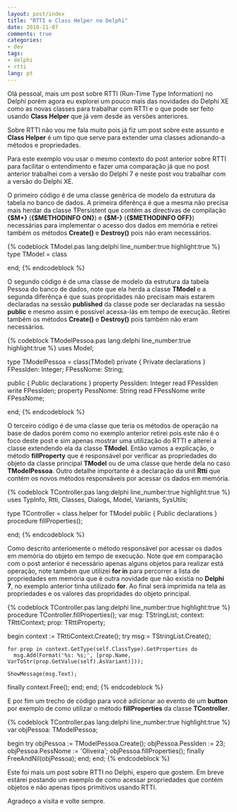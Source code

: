 ```yaml
---
layout: post/index
title: "RTTI e Class Helper no Delphi"
date: 2010-11-07
comments: true
categories: 
- dev
tags: 
- delphi
- rtti
lang: pt
---
```


Ol&#225; pessoal, mais um post sobre RTTI (Run-Time Type Information) no Delphi por&#233;m agora eu explorei um pouco mais das novidades do Delphi XE como as novas classes para trabalhar com RTTI e o que pode ser feito usando **Class Helper** que j&#225; vem desde as vers&#245;es anteriores.

<!--more-->

Sobre RTTI n&#227;o vou me fala muito pois j&#225; fiz um post sobre este assunto e **Class Helper** &#233; um tipo que serve para extender uma classes adionando-a m&#233;todos e propriedades.

Para este exemplo vou usar o mesmo contexto do post anterior sobre RTTI para facilitar o entendimento e fazer uma compara&#231;&#227;o j&#225; que no post anterior trabalhei com a vers&#227;o do Delphi 7 e neste post vou trabalhar com a vers&#227;o do Delphi XE.

O primeiro c&#243;digo &#233; de uma classe gen&#234;rica de modelo da estrutura da tabela no banco de dados. A primeira difer&#234;n&#231;a &#233; que a mesma n&#227;o precisa mais herdar da classe TPersistent que cont&#233;m as directivas de compila&#231;&#227;o **{$M+}** (**{$METHODINFO ON}**) e **{$M-}** (**{$METHODINFO OFF}**) necess&#225;rias para implementar o acesso dos dados em mem&#243;ria e retirei tamb&#233;m os m&#233;todos **Create()** e **Destroy()** pois n&#227;o eram necess&#225;rios.

{% codeblock TModel.pas lang:delphi line_number:true highlight:true %}
type
  TModel = class

  end;
{% endcodeblock %}

O segundo c&#243;digo &#233; de uma classe de modelo da estrutura da tabela Pessoa do banco de dados, note que ela herda a classe **TModel** e a segunda difer&#234;n&#231;a &#233; que suas propridades n&#227;o precisam mais estarem declaradas na sess&#227;o **published** da classe pode ser declaradas na sess&#227;o **public** e mesmo assim &#233; poss&#237;vel acessa-l&#225;s em tempo de execu&#231;&#227;o. Retirei tamb&#233;m os m&#233;todos **Create()** e **Destroy()** pois tamb&#233;m n&#227;o eram necess&#225;rios.

{% codeblock TModelPessoa.pas lang:delphi line_number:true highlight:true %}
uses
  Model;

type
  TModelPessoa = class(TModel)
  private
    { Private declarations }
    FPessIden: Integer;
    FPessNome: String;

  public
    { Public declarations }
    property PessIden: Integer read FPessIden write FPessIden;
    property PessNome: String read FPessNome write FPessNome;

  end;
{% endcodeblock %}

O terceiro c&#243;digo &#233; de uma classe que teria os m&#233;todos de opera&#231;&#227;o na base de dados por&#233;m como no exemplo anterior retirei pois este n&#227;o &#233; o foco deste post e sim apenas mostrar uma utiliza&#231;&#227;o do RTTI e alterei a classe extendendo ela da classe **TModel**. Ent&#227;o vamos a explica&#231;&#227;o, o m&#233;todo **fillProperty** que &#233; respons&#225;vel por verificar as propriedades do objeto da classe principal **TModel** ou de uma classe que herde dela no caso **TModelPessoa**. Outro detalhe importante &#233; a declara&#231;&#227;o da unit **Rtti** que cont&#233;m os novos m&#233;todos respons&#225;veis por acessar os dados em mem&#243;ria.

{% codeblock TController.pas lang:delphi line_number:true highlight:true %}
uses
  TypInfo, Rtti, Classes, Dialogs, Model, Variants, SysUtils;

type
  TController = class helper for TModel
  public
    { Public declarations }
    procedure fillProperties();

  end;
{% endcodeblock %}

Como descrito anteriomente o m&#233;todo respons&#225;vel por acessar os dados em mem&#243;ria do objeto em tempo de execu&#231;&#227;o. Note que em compara&#231;&#227;o com o post anterior &#233; necess&#225;rio apenas alguns objetos para realizar est&#225; opera&#231;&#227;o, note tamb&#233;m que utilizei **for in** para percorrer a lista de propriedades em mem&#243;ria que &#233; outra novidade que n&#227;o existia no **Delphi 7**, no exemplo anterior tinha utilizado **for**. Ao final ser&#225; imprimida na tela as propriedades e os valores das propridades do objeto principal.

{% codeblock TController.pas lang:delphi line_number:true highlight:true %}
procedure TController.fillProperties();
var
  msg: TStringList;
  context: TRttiContext;
  prop: TRttiProperty;

begin
  context := TRttiContext.Create();
  try
    msg:= TStringList.Create();

    for prop in context.GetType(self.ClassType).GetProperties do
      msg.Add(Format('%s: %s;', [prop.Name, VarToStr(prop.GetValue(self).AsVariant)]));

    ShowMessage(msg.Text);
  finally
    context.Free();
  end;
end;
{% endcodeblock %}

E por fim um trecho de c&#243;digo para voc&#234; adicionar ao evento de um **button** por exemplo de como utilizar o m&#233;todo **fillProperties** da classe **TController**.

{% codeblock TController.pas lang:delphi line_number:true highlight:true %}
var
  objPessoa: TModelPessoa;

begin
  try
    objPessoa := TModelPessoa.Create();
    objPessoa.PessIden := 23;
    objPessoa.PessNome := 'Oliveira';
    objPessoa.fillProperties();
  finally
    FreeAndNil(objPessoa);
  end;
end;
{% endcodeblock %}

Este foi mais um post sobre RTTI no Delphi, espero que gostem. Em breve est&#225;rei postando um exemplo de como acessar propriedades que cont&#233;m objetos e n&#227;o apenas tipos primitivos usando RTTI.

Agrade&#231;o a visita e volte sempre.
